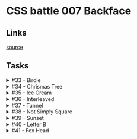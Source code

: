 # CSS battle 007 Backface

## Links
[source](https://cssbattle.dev/battle/7)

## Tasks

<details>
  <summary>#33 - Birdie</summary>

  [Task](https://cssbattle.dev/play/33)

    <p><p><p a>
    <style>
      * {
        margin: 0;
        background: #1A4341;
      }
      p {
        position: fixed;
        width: 75px;
        height: 150px;
        top: 75px;
        left: 125px;
        background: #998235;
        border-radius: 100px 0 0 100px;
      }
      p + p {
        width: 100px;
        height: 100px;
        top: 50px;
        left: 200px;
        background: #F3AC3C;
        border-radius: 0 100px 0 0;
      }
      [a] {
        width: 30px;
        height: 30px;
        top: 105px;
        left: 155px;
        background: #0B2429;
        border-radius: 50%;
      }
    </style>

</details>

<details>
  <summary>#34 - Chrismas Tree</summary>

  [Task](https://cssbattle.dev/play/34)

    <p><p a><p b>
    <style>
      body {
        background: #007065;
      }
      p {
        position: fixed;
        bottom: 21px;
        left: 75px;
        width: 250px;
        height: 100px;
        background: #FFEECF;
        border: solid 125px #007065;
        border-top: none;
        box-sizing: border-box;
        border-bottom-color: #00A79D;
        overflow: hidden;
        transform: rotateX(37deg);
      }
      [a] {
        bottom: 71px;
        border-bottom-color: #F5C181;
      }
      [b] {
        bottom: 121px;
        border-bottom-color: #FFEECF;
      }
    </style>

</details>

<details>
  <summary>#35 - Ice Cream</summary>

  [Task](https://cssbattle.dev/play/35)

    <p a><p b><p c>
    <style>
      body {
        margin: 50px 150px;
        background: #293462;
      }
      [a] {
        margin-bottom: 0;
        width: 100px;
        height: 150px;
        background: #FFF1C1;
        border-radius: 100px 100px 40px 40px;
      }
      [b], [c] {
        margin: 0 35px;
        height: 10px;
        width: 30px;
        background: #A64942;
      }
      [c] {
        height: 40px;
        border-radius: 0 0 10px 10px;
        background: #FE5F55;
      }
    </style>

</details>

<details>
  <summary>#36 - Interleaved</summary>

  [Task](https://cssbattle.dev/play/36)

    <p a><p><p a><p><p a>
    <style>
      body {
        margin: 0 25px;
        background: #1A4341;
        display: flex;
        justify-content: space-between;
      }
      p {
        margin: 0;
        width: 50px;
        height: 200px;
        background: #998235;
        border-radius: 0 0 50px 50px;
      }
      [a] {
        align-self: flex-end;
        transform: rotateX(180deg);
        background: #F3AC3C;
      }
    </style>

</details>

<details>
  <summary>#37 - Tunnel</summary>

  [Task](https://cssbattle.dev/play/37)

    <div><div a>
    <style>
      * {
        position: relative;
        width: 100%;
        height: 100%;
      }
      body {
        margin: 25px 75px;
        width: 250px;
        height: 250px;
        background: #243D83;
        box-shadow: 0 0 0 75px #6592CF;
      }
      div {
        top: 50px;
        left: 50px;
        width: 150px;
        height: 150px;
        transform: rotate(15deg);
        background: #6592CF;
      }
      [a] {
        top: 38px;
        left: 38px;
        width: 75px;
        height: 75px;
        background: #243D83;
      }
    </style>

</details>

<details>
  <summary>#38 - Not Simply Square</summary>

  [Task](https://cssbattle.dev/play/38)

    <p><p a><p b>
    <style>
      * {
        margin: 0;
        background: #293462;
      }
      p {
        width: 200px;
        height: 200px;
        background: #FFF1C1;
      }
      p {
        position: fixed;
        height: 200px;
        width: 300px;
        background: linear-gradient(#FE5F55 75%, 0, #A64942);
      }
      [a] {
        transform: rotate(-90deg);
        top: 50px;
        left: -50px;
      }
      [b] {
        width: 200px;
        background: #FFF1C1;
      }
    </style>

</details>

<details>
  <summary>#39 - Sunset</summary>

  [Task](https://cssbattle.dev/play/39)

    <div><p><div>
    <style>
      body {
        margin: 25px 75px;
        background: #1A4341;
      }
      * {
        position: absolute;
      }
      div {
        width: 250px;
        height: 250px;
        border-radius: 50%;
        overflow: hidden;
      }
      div > div {
        margin: 25px;
        width: 200px;
        height: 200px;
        border-radius: 50%;
        background: #998235;
      }
      p {
        margin-top: 55px;
        height: 140px;
        width: 100%;
        background: repeating-linear-gradient(#1A4341, #1A4341 20px, #F3AC3C 20px, #F3AC3C 40px);
        z-index: 1;
      }
    </style>

</details>

<details>
  <summary>#40 - Letter B</summary>

  [Task](https://cssbattle.dev/play/40)

    <div><p>
    <style>
      body {
        margin: 50px 100px;
        background: #6592CF;
      }
      div {
        height: 100%;
        background: #6592CF;
        border-radius: 0 50% 50%;
        box-shadow: inset 0 0 0 50px #243D83;
      }
      p {
        width: 50px;
        height: 100px;
        margin: 0 50px;
        background: #6592CF;
      }
    </style>

</details>

<details>
  <summary>#41 - Fox Head</summary>

  [Task](https://cssbattle.dev/play/41)

    <p a><p a><p b><p b>
    <style>
      * {
        margin: 0;
        background: #293462;
      }
      body {
        margin: 80px 150px;
      }
      [b] {
        position: fixed;
        width: 30px;
        height: 30px;
        border-radius: 50%;
        margin: 60px 15px;
      }
      [b] + [b] {
        left: 190px;
      }
      [a] {
        width: 50%;
        height: 100%;
        float: left;
        border-radius: 0 40px 0 0;
        box-shadow: inset 0 100px #FE5F55;
      }
      [a] + [a] {
        transform: rotateY(180deg);
      }
    </style>

</details>
